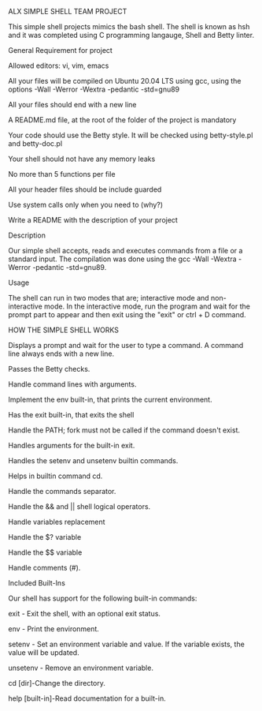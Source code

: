 ALX SIMPLE SHELL TEAM PROJECT

This simple shell projects mimics the bash shell. The shell is known as hsh and it was completed using C programming langauge, Shell and Betty linter.


General Requirement for project

Allowed editors: vi, vim, emacs

All your files will be compiled on Ubuntu 20.04 LTS using gcc, using the options -Wall -Werror -Wextra -pedantic -std=gnu89

All your files should end with a new line

A README.md file, at the root of the folder of the project is mandatory

Your code should use the Betty style. It will be checked using betty-style.pl and betty-doc.pl

Your shell should not have any memory leaks

No more than 5 functions per file

All your header files should be include guarded

Use system calls only when you need to (why?)

Write a README with the description of your project


Description

Our simple shell accepts, reads and executes commands from a file or a standard input. The compilation was done using the gcc -Wall -Wextra -Werror -pedantic -std=gnu89.


Usage

The shell can run in two modes that are; interactive mode and non-interactive mode. In the interactive mode, run the program and wait for the prompt part to appear and then exit using the "exit" or ctrl + D command.


HOW THE SIMPLE SHELL WORKS

Displays a prompt and wait for the user to type a command. A command line always ends with a new line.

Passes the Betty checks.

Handle command lines with arguments.

Implement the env built-in, that prints the current environment.

Has the exit built-in, that exits the shell

Handle the PATH; fork must not be called if the command doesn't exist.

Handles arguments for the built-in exit.

Handles the setenv and unsetenv builtin commands.

Helps in  builtin command cd.

Handle the commands separator.

Handle the && and || shell logical operators.

Handle variables replacement

Handle the $? variable

Handle the $$ variable

Handle comments (#).


Included Built-Ins

Our shell has support for the following built-in commands:

exit - Exit the shell, with an optional exit status.

env - Print the environment.

setenv - Set an environment variable and value. If the variable exists, the value will be updated.

unsetenv - Remove an environment variable.

cd [dir]-Change the directory.

help [built-in]-Read documentation for a built-in.

